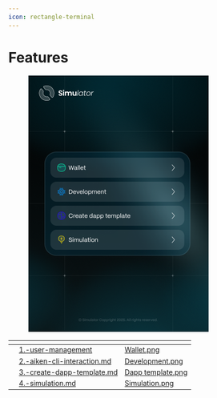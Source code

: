 ```yaml
---
icon: rectangle-terminal
---
```


# Features

<figure><img src="../.gitbook/assets/Home.png" alt="" width="360"><figcaption></figcaption></figure>

<table data-view="cards"><thead><tr><th></th><th data-type="content-ref"></th><th data-hidden data-card-cover data-type="files"></th></tr></thead><tbody><tr><td></td><td><a href="1.-user-management/">1.-user-management</a></td><td><a href="../.gitbook/assets/Wallet.png">Wallet.png</a></td></tr><tr><td></td><td><a href="2.-aiken-cli-interaction.md">2.-aiken-cli-interaction.md</a></td><td><a href="../.gitbook/assets/Development.png">Development.png</a></td></tr><tr><td></td><td><a href="3.-create-dapp-template.md">3.-create-dapp-template.md</a></td><td><a href="../.gitbook/assets/Dapp template.png">Dapp template.png</a></td></tr><tr><td></td><td><a href="4.-simulation.md">4.-simulation.md</a></td><td><a href="../.gitbook/assets/Simulation.png">Simulation.png</a></td></tr></tbody></table>

